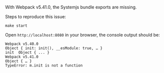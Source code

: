 With Webpack v5.41.0, the Systemjs bundle exports are missing.

Steps to reproduce this issue:

```
make start
```

Open `http://localhost:8080` in your browser, the console output should be:

```
Webpack v5.40.0
Object { init: init(), __esModule: true, … }
init  Object { ... }
Webpack v5.41.0
Object { … }
TypeError: m.init is not a function
```
